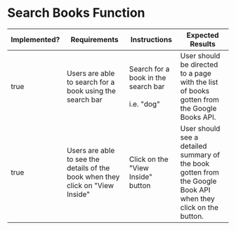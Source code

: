 # Search Books Function

<table><thead><tr><th data-type="checkbox">Implemented?</th><th>Requirements</th><th>Instructions</th><th>Expected Results</th></tr></thead><tbody><tr><td>true</td><td>Users are able to search for a book using the search bar</td><td>Search for a book in the search bar<br><br>i.e. "dog"</td><td>User should be directed to a page with the list of books gotten from the Google Books API.</td></tr><tr><td>true</td><td>Users are able to see the details of the book when they click on "View Inside"</td><td>Click on the "View Inside" button</td><td>User should see a detailed summary of the book gotten from the Google Book API when they click on the button.</td></tr></tbody></table>
